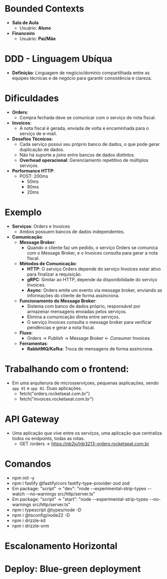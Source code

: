 # Bounded Contexts

- **Sala de Aula**
  - Usuário: **Aluno**
- **Financeiro**
  - Usuário: **Pai/Mãe**

# DDD - Linguagem Ubíqua

- **Definição**: Linguagem de negócio/domínio compartilhada entre as equipes técnicas e de negócio para garantir consistência e clareza.

# Dificuldades

- **Orders**: 
  - Compra fechada deve se comunicar com o serviço de nota fiscal.
- **Invoices**: 
  - A nota fiscal é gerada, enviada de volta e encaminhada para o serviço de e-mail.
- **Desafios Técnicos**:
  - Cada serviço possui seu próprio banco de dados, o que pode gerar duplicação de dados.
  - Não há suporte a *joins* entre bancos de dados distintos.
  - **Overhead operacional**: Gerenciamento repetitivo de múltiplos serviços.
- **Performance HTTP**:
  - POST: 200ms
    - 50ms
    - 80ms
    - 20ms

# Exemplo

- **Serviços**: Orders e Invoices
  - Ambos possuem bancos de dados independentes.
- **Comunicação**:
  - **Message Broker**: 
    - Quando o cliente faz um pedido, o serviço Orders se comunica com o Message Broker, e o Invoices consulta para gerar a nota fiscal.
  - **Métodos de Comunicação**:
    - **HTTP**: O serviço Orders depende do serviço Invoices estar ativo para finalizar a requisição.
    - **gRPC**: Similar ao HTTP, depende da disponibilidade do serviço Invoices.
    - **Async**: Orders emite um evento via message broker, enviando as informações do cliente de forma assíncrona.
  - **Funcionamento do Message Broker**:
    - Sistema com banco de dados próprio, responsável por armazenar mensagens enviadas pelos serviços.
    - Elimina a comunicação direta entre serviços.
    - O serviço Invoices consulta o message broker para verificar pendências e gerar a nota fiscal.
  - **Fluxo**: 
    - Orders → *Publish* → Message Broker ← *Consumer* Invoices
  - **Ferramentas**:
    - **RabbitMQ/Kafka**: Troca de mensagens de forma assíncrona.

# Trabalhando com o frontend:

- Em uma arquiterura de microsserviçoes, pequenas asplicações, sendo `app 01` e `app 02`. Duas aplicações.
  - fetch("orders.rocketseat.com.br")
  - fetch("invoices.rocketseat.com.br")

# API Gateway

- Uma aplicação que vive entre os serviços, uma aplicação que centraliza todos os endpoints, todas as rotas.
  - GET /orders -> https://nb2ju1nb3213-orders.rocketseat.com.br

# Comandos

- npm init -y
- npm i fastify @fastify/cors fastify-type-provider-zod zod
- Em package: "script" -> "dev": "node --experimental-strip-types --watch --no-warnings src/http/server.ts"
- Em package: "script" -> "start": "node --experimental-strip-types --no-warnings src/http/server.ts"
- npm i typescript @types/node -D
- npm i @tsconfig/node22 -D
- npm i drizzle-kit
- npm i drizzle-orm

# Escalonamento Horizontal


# Deploy: Blue-green deployment